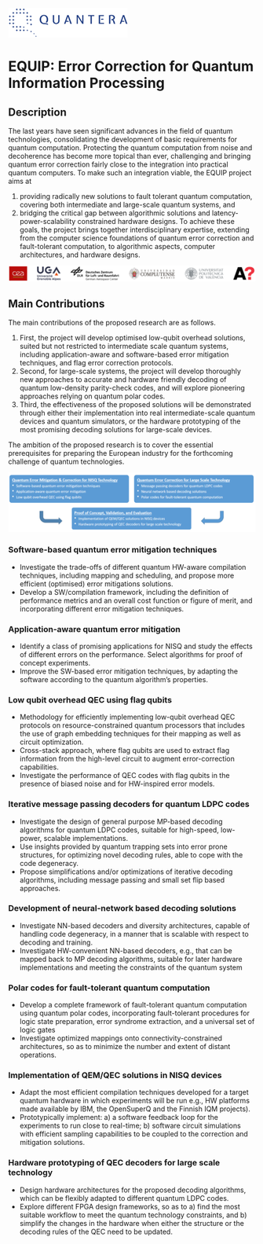 ![quanters](quantera_logo_b_small.png)
 
# EQUIP: Error Correction for Quantum Information Processing

## Description

The last years have seen significant advances in the field of quantum technologies, consolidating the development of basic requirements for quantum computation. Protecting the quantum computation from noise and decoherence has become more topical than ever, challenging and bringing quantum error correction fairly close to the integration into practical quantum computers. To make such an integration viable, the EQUIP project aims at
1. providing radically new solutions to fault tolerant quantum computation, covering both intermediate and large-scale quantum systems, and
2. bridging the critical gap between algorithmic solutions and latency-power-scalability constrained hardware designs.
To achieve these goals, the project brings together interdisciplinary expertise, extending from the computer science foundations of quantum error correction and fault-tolerant computation, to algorithmic aspects, computer architectures, and hardware designs.

![logos](equip_logos.png)


## Main Contributions

The main contributions of the proposed research are as follows.
1. First, the project will develop optimised low-qubit overhead solutions, suited but not restricted to intermediate scale quantum systems, including application-aware and software-based error mitigation techniques, and flag error correction protocols.
2. Second, for large-scale systems, the project will develop thoroughly new approaches to accurate and hardware friendly decoding of quantum low-density parity-check codes, and will explore pioneering approaches relying on quantum polar codes.
3. Third, the effectiveness of the proposed solutions will be demonstrated through either their implementation into real intermediate-scale quantum devices and
quantum simulators, or the hardware prototyping of the most promising decoding solutions for large-scale devices.

The ambition of the proposed research is to cover the essential prerequisites for preparing the European industry for the forthcoming challenge of quantum
technologies.

![workflow](equip_workflow.png)

### Software-based quantum error mitigation techniques
- Investigate the trade-offs of different quantum HW-aware compilation techniques, including mapping and scheduling, and propose more efficient (optimised) error mitigations solutions.
- Develop a SW/compilation framework, including the definition of performance metrics and an overall cost function or figure of merit, and incorporating different error mitigation techniques.

### Application-aware quantum error mitigation
- Identify a class of promising applications for NISQ and study the effects of different errors on the performance. Select algorithms for proof of concept experiments.
- Improve the SW-based error mitigation techniques, by adapting the software according to the quantum algorithm’s properties.

### Low qubit overhead QEC using flag qubits
- Methodology for efficiently implementing low-qubit overhead QEC protocols on resource-constrained quantum processors that includes the use of graph embedding techniques for their mapping as well as circuit optimization.
- Cross-stack approach, where flag qubits are used to extract flag information from the high-level circuit to augment error-correction capabilities.
- Investigate the performance of QEC codes with flag qubits in the presence of biased noise and for HW-inspired error models.

### Iterative message passing decoders for quantum LDPC codes
- Investigate the design of general purpose MP-based decoding algorithms for quantum LDPC codes, suitable for high-speed, low-power, scalable implementations.
- Use insights provided by quantum trapping sets into error prone structures, for optimizing novel decoding rules, able to cope with the code degeneracy.
- Propose simplifications and/or optimizations of iterative decoding algorithms, including message passing and small set flip based approaches.

### Development of neural-network based decoding solutions
- Investigate NN-based decoders and diversity architectures, capable of handling code degeneracy, in a manner that is scalable with respect to decoding and training.
- Investigate HW-convenient NN-based decoders, e.g., that can be mapped back to MP decoding algorithms, suitable for later hardware implementations and meeting the constraints of the quantum system


### Polar codes for fault-tolerant quantum computation
- Develop a complete framework of fault-tolerant quantum computation using quantum polar codes, incorporating fault-tolerant procedures for logic state
preparation, error syndrome extraction, and a universal set of logic gates
- Investigate optimized mappings onto connectivity-constrained architectures, so as to minimize the number and extent of distant operations.

### Implementation of QEM/QEC solutions in NISQ devices
- Adapt the most efficient compilation techniques developed for a target quantum hardware in which experiments will be run e.g., HW platforms made available by IBM, the OpenSuperQ and the Finnish IQM projects).
- Prototypically implement: a) a software feedback loop for the experiments to run close to real-time; b) software circuit simulations with efficient sampling capabilities to be coupled to the correction and mitigation solutions.

### Hardware prototyping of QEC decoders for large scale technology
- Design hardware architectures for the proposed decoding algorithms, which can be flexibly adapted to different quantum LDPC codes.
- Explore different FPGA design frameworks, so as to a) find the most suitable workflow to meet the quantum technology constraints, and b) simplify the changes in the hardware when either the structure or the decoding rules of the QEC need to be updated.
